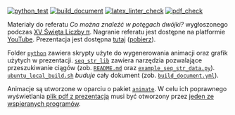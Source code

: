 [![python_test](https://github.com/vil02/pi2021/actions/workflows/python_test.yml/badge.svg)](https://github.com/vil02/pi2021/actions/workflows/python_test.yml)
[![build_document](https://github.com/vil02/pi2021/actions/workflows/build_document.yml/badge.svg)](https://github.com/vil02/pi2021/actions/workflows/build_document.yml)
[![latex_linter_check](https://github.com/vil02/pi2021/actions/workflows/chktex.yml/badge.svg)](https://github.com/vil02/pi2021/actions/workflows/chktex.yml)
[![pdf_check](https://github.com/vil02/pi2021/actions/workflows/pdf_check.yml/badge.svg)](https://github.com/vil02/pi2021/actions/workflows/pdf_check.yml)

Materiały do referatu _Co można znaleźć w potęgach dwójki?_ wygłoszonego podczas [XV Święta Liczby &pi;](https://us.edu.pl/wydzial/wnst/wspolpraca/szkoly/swieto-liczby-pi/).
Nagranie referatu jest dostępne na platformie [YouTube](https://youtu.be/wUhvIijiO3w?t=15448).
Prezentacja jest dostępna [tutaj](./generated/pi2021.pdf) ([pobierz](https://raw.githubusercontent.com/vil02/pi2021/master/generated/pi2021.pdf)).

Folder [`python`](./python) zawiera skrypty użyte do wygenerowania animacji oraz grafik użytych w prezentacji.
[`seq_str_lib`](python/seq_str_lib) zawiera narzędzia pozwalające przeszukiwanie ciągów (zob. [`README.md`](./python/seq_str_lib/README.md) oraz [`example_seq_str_data.py`](./python/seq_str_lib/example_seq_str_data.py)).
[`ubuntu_local_build.sh`](ubuntu_local_build.sh) _buduje_ cały dokument (zob. [`build_document.yml`](.github/workflows/build_document.yml)).

Animacje są utworzone w oparciu o pakiet [`animate`](https://ctan.org/pkg/animate).
W celu ich poprawnego wyświetlania [plik pdf z prezentacją](./generated/pi2021.pdf) musi być otworzony przez [jeden ze wspieranych programów](https://gitlab.com/agrahn/animate#requirements).
